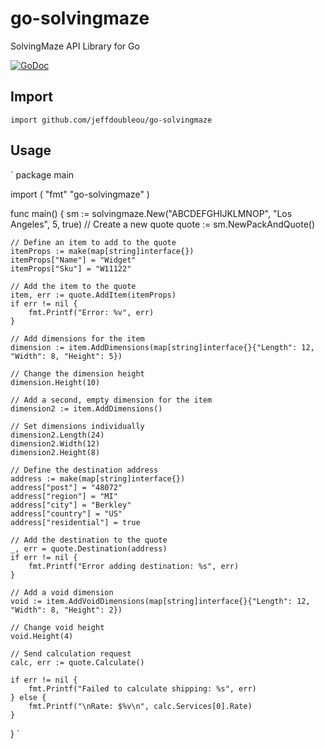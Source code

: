 # go-solvingmaze
SolvingMaze API Library for Go

[![GoDoc](https://godoc.org/github.com/jeffdoubleyou/go-solvingmaze?status.svg)](https://godoc.org/github.com/jeffdoubleyou/go-solvingmaze)

## Import
`
import github.com/jeffdoubleou/go-solvingmaze
`

## Usage
`
package main

import (
	"fmt"
	"go-solvingmaze"
)

func main() {
	sm := solvingmaze.New("ABCDEFGHIJKLMNOP", "Los Angeles", 5, true)
	// Create a new quote
	quote := sm.NewPackAndQuote()

	// Define an item to add to the quote
	itemProps := make(map[string]interface{})
	itemProps["Name"] = "Widget"
	itemProps["Sku"] = "W11122"

	// Add the item to the quote
	item, err := quote.AddItem(itemProps)
	if err != nil {
		fmt.Printf("Error: %v", err)
	}

	// Add dimensions for the item
	dimension := item.AddDimensions(map[string]interface{}{"Length": 12, "Width": 8, "Height": 5})

	// Change the dimension height
	dimension.Height(10)

	// Add a second, empty dimension for the item
	dimension2 := item.AddDimensions()

	// Set dimensions individually
	dimension2.Length(24)
	dimension2.Width(12)
	dimension2.Height(8)

	// Define the destination address
	address := make(map[string]interface{})
	address["post"] = "48072"
	address["region"] = "MI"
	address["city"] = "Berkley"
	address["country"] = "US"
	address["residential"] = true

	// Add the destination to the quote
	_, err = quote.Destination(address)
	if err != nil {
		fmt.Printf("Error adding destination: %s", err)
	}

	// Add a void dimension
	void := item.AddVoidDimensions(map[string]interface{}{"Length": 12, "Width": 8, "Height": 2})

	// Change void height
	void.Height(4)

	// Send calculation request
	calc, err := quote.Calculate()

	if err != nil {
		fmt.Printf("Failed to calculate shipping: %s", err)
	} else {
		fmt.Printf("\nRate: $%v\n", calc.Services[0].Rate)
	}
}
`




